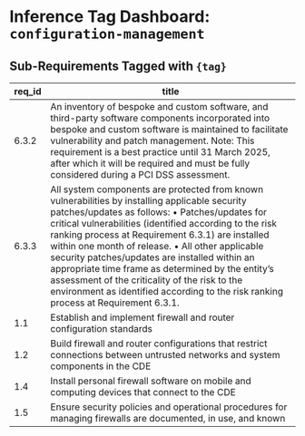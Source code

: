 # Inference Tag Dashboard: `configuration-management`

## Sub-Requirements Tagged with `{tag}`

| req_id | title |
|--------|-------|
| 6.3.2 | An inventory of bespoke and custom software, and third-party software components incorporated into bespoke and custom software is maintained to facilitate vulnerability and patch management. Note: This requirement is a best practice until 31 March 2025, after which it will be required and must be fully considered during a PCI DSS assessment. |
| 6.3.3 | All system components are protected from known vulnerabilities by installing applicable security patches/updates as follows: • Patches/updates for critical vulnerabilities (identified according to the risk ranking process at Requirement 6.3.1) are installed within one month of release. • All other applicable security patches/updates are installed within an appropriate time frame as determined by the entity’s assessment of the criticality of the risk to the environment as identified according to the risk ranking process at Requirement 6.3.1. |
| 1.1 | Establish and implement firewall and router configuration standards |
| 1.2 | Build firewall and router configurations that restrict connections between untrusted networks and system components in the CDE |
| 1.4 | Install personal firewall software on mobile and computing devices that connect to the CDE |
| 1.5 | Ensure security policies and operational procedures for managing firewalls are documented, in use, and known |
